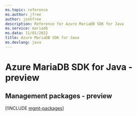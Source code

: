 ```yaml
---
ms.topic: reference
ms.author: jfree
author: joshfree
description: Reference for Azure MariaDB SDK for Java
ms.service: mariadb
ms.data: 11/01/2022
title: Azure MariaDB SDK for Java
ms.devlang: java
---
```

# Azure MariaDB SDK for Java - preview

## Management packages - preview
[!INCLUDE [mgmt-packages](mariadb-mgmt-index.md)]